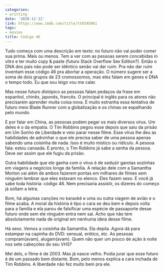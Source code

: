 ```yaml
---
categories:
- writting
date: '2020-12-12'
link: https://www.imdb.com/title/tt0345061
tags:
- movies
title: Código 46
---
```


Tudo começa com uma descrição em texto: no futuro não vai poder comer sua prima. Mais ou menos. Tem a ver com as pessoas serem concebidas in vitro e ter muito copy & paste (futuro Stack Overflow Sex Edition?). Então o DNA dos pais não pode ser idêntico senão vai dar ruim. Pra não dar ruim inventam esse código 46 pra abortar a operação. O número sugere ser a soma de dois grupos de 23 cromossomos, mas eles falam em genes e DNA o tempo todo. Eu que sou leigo vou me calar.

Mas nesse futuro distópico as pessoas falam pedaços da frase em espanhol, chinês, japonês, francês. O principal é inglês para os atores não precisarem aprender muita coisa nova. É muito estranha essa tentativa de futuro meio Blade Runner com a globalização e os chinas se espalhando pelo mundo.

E por falar em China, as pessoas podem pegar os mais diversos vírus. Um deles é o da empatia. O Tim Robbins pegou esse depois que saiu da prisão em Um Sonho de Liberdade e veio parar nesse filme. Esse vírus lhe deu as habilidades de adivinhar o que ele precisa saber de uma pessoa apenas sabendo uma coisinha de nada. Isso é muito místico ou ridículo. A pessoa fala: estou cansada. E pronto, o Tim Robbins já sabe a senha da pessoa. Deve ser assim que ele fugiu da prisão.

Outra habilidade que ele ganha com o vírus é de seduzir garotas sozinhas em viagens a negócios longe da família. A relação dele com a Samantha Morton vai além de ambos fazerem pontas em milhares de filmes sem ninguém lembrar que eles estavam no elenco. Eles fazem sexo. E você já sabe toda história: código 46. Nem precisaria assistir, os dizeres do começo já soltam a letra.

Bom, há algumas canções no karaokê e uma ou outra viagem de avião e o filme acaba. A moral da história é tipo o cara se deu bem e depois volta para a família e ela parou de falsificar uma espécie de passaporte desse futuro onde sem ele ninguém entra nem sai. Acho que não tem absolutamente nada de original em nenhuma ideia desse filme.

Há sexo. Vemos a coisinha da Samantha. Ela depila. Agora dá para estampar na capinha do DVD: sensual, erótico, etc. As pessoas compram(avam), alugam(avam). Quem não quer um pouco de ação à noite nos sete cabeçotes do seu VHS?

Mel dels, o filme é de 2003. Mas já nasce velho. Podia jurar que esse futuro é de um passado bem distante. Bom, pelo menos explica a cara inchada de Tim Robbins. A liberdade não fez muito bem pra ele.